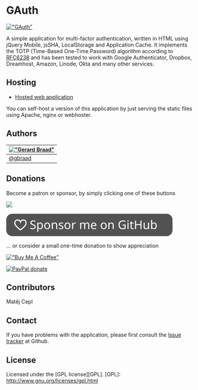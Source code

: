 GAuth
=====

[!["GAuth"](https://raw.githubusercontent.com/gbraad/gauth/master/img/icon_64.png)](http://github.com/gbraad/gauth)


A simple application for multi-factor authentication, written in HTML using
jQuery Mobile, jsSHA, LocalStorage and Application Cache. It implements the 
TOTP  (Time-Based One-Time Password) algorithm according to [RFC6238](https://tools.ietf.org/html/rfc6238)
 and has been tested to work with Google Authenticator, Dropbox, Dreamhost,
 Amazon, Linode, Okta and many other services.


Hosting
-------

* [Hosted web application](http://gauth.apps.gbraad.nl "Hosted web application")

You can self-host a version of this application by just serving the static files using Apache, nginx or webhoster.


Authors
-------

| [!["Gerard Braad"](http://gravatar.com/avatar/e466994eea3c2a1672564e45aca844d0.png?s=60)](http://gbraad.nl "Gerard Braad <me@gbraad.nl>") |
|---|
| [@gbraad](https://gbraad.nl/social)  |


Donations
---------
Become a patron or sponsor, by simply clicking one of these buttons

[![](https://c5.patreon.com/external/logo/become_a_patron_button.png)](https://www.patreon.com/gbraad)

[![Github Sponsorship](.github/github_sponsor_btn.svg)](https://github.com/sponsors/gbraad)

... or consider a small one-time donation to show appreciation

[!["Buy Me A Coffee"](https://www.buymeacoffee.com/assets/img/custom_images/orange_img.png)](https://www.buymeacoffee.com/gbraad)

[![PayPal donate](https://www.paypalobjects.com/en_US/i/btn/btn_donate_SM.gif)](https://www.paypal.com/cgi-bin/webscr?cmd=_donations&business=me%40gbraad%2enl&lc=US&item_name=gbraad&currency_code=USD&bn=PP%2dDonationsBF%3abtn_donate_SM%2egif%3aNonHosted)


Contributors
------------
Matěj Cepl


Contact
-------
If you have problems with the application, please first consult the
[Issue tracker](https://github.com/gbraad/gauth/issues "Issue tracker")
at Github.


License
-------
Licensed under the [GPL license][GPL].
[GPL]: http://www.gnu.org/licenses/gpl.html
